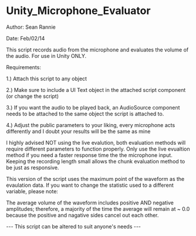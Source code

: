 # Unity_Microphone_Evaluator

Author: Sean Rannie

Date: Feb/02/14

This script records audio from the microphone and evaluates the volume of the audio. For use in Unity ONLY.


Requirements: 

1.) Attach this script to any object

2.) Make sure to include a UI Text object in the attached script component (or change the script)

3.) If you want the audio to be played back, an AudioSource component needs to be attached to the same object the script is attached to.
    
4.) Adjust the public parameters to your liking, every microphone acts differently and I doubt your results will be the same as mine
    
I highly advised NOT using the live evalution, both evaluation methods will require different parameters to function properly. Only use the live evualtion method if you need a faster response time the the microphone input. Keeping the recording length small allows the chunk evaluation method to be just as responsive.
    
This version of the script uses the maximum point of the waveform as the evaulation data. If you want to change the statistic used to a different variable, please note:

The average volume of the waveform includes positive AND negative amplitudes; therefore, a majority of the time the average will remain at ~ 0.0 because the positive and nagative sides cancel out each other.


--- This script can be altered to suit anyone's needs ---
